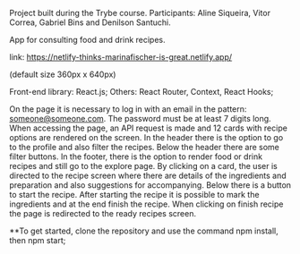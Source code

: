 Project built during the Trybe course. Participants: Aline Siqueira, Vitor Correa, Gabriel Bins and Denilson Santuchi.

App for consulting food and drink recipes.

link: https://netlify-thinks-marinafischer-is-great.netlify.app/

(default size 360px x 640px)

Front-end library: React.js; Others: React Router, Context, React Hooks;

On the page it is necessary to log in with an email in the pattern: someone@someone.com.
The password must be at least 7 digits long.
When accessing the page, an API request is made and 12 cards with recipe options are rendered on the screen.
In the header there is the option to go to the profile and also filter the recipes.
Below the header there are some filter buttons.
In the footer, there is the option to render food or drink recipes and still go to the explore page.
By clicking on a card, the user is directed to the recipe screen where there are details of the ingredients and preparation and also suggestions for accompanying. 
Below there is a button to start the recipe. After starting the recipe it is possible to mark the ingredients and at the end finish the recipe.
When clicking on finish recipe the page is redirected to the ready recipes screen.

**To get started, clone the repository and use the command npm install, then npm start;
